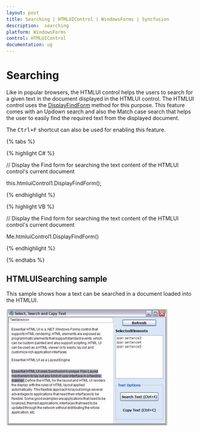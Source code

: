 ```yaml
---
layout: post
title: Searching | HTMLUIControl | WindowsForms | Syncfusion
description:  searching
platform: WindowsForms
control: HTMLUIControl
documentation: ug
---
```


#  Searching

Like in popular browsers, the HTMLUI control helps the users to search for a given text in the document displayed in the HTMLUI control. The HTMLUI control uses the [DisplayFindForm](https://help.syncfusion.com/cr/windowsforms/Syncfusion.HTMLUI.Windows~Syncfusion.Windows.Forms.HTMLUI.HTMLUIControl~DisplayFindForm.html) method for this purpose. This feature comes with an Updown search and also the Match case search that helps the user to easily find the required text from the displayed document.

The <kbd>Ctrl+F</kbd> shortcut can also be used for enabling this feature.

{% tabs %}

{% highlight C# %}



// Display the Find form for searching the text content of the HTMLUI control's current document

this.htmluiControl1.DisplayFindForm();

{% endhighlight %}

{% highlight VB %}



// Display the Find form for searching the text content of the HTMLUI control's current document

Me.htmluiControl1.DisplayFindForm()

{% endhighlight %}

{% endtabs %}

## HTMLUISearching sample

This sample shows how a text can be searched in a document loaded into the HTMLUI.



![HTML Searching option](Searching_images/Searching_img1.jpeg)




